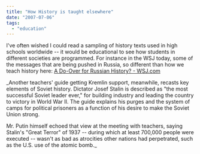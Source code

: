 ```yaml
---
title: "How History is taught elsewhere"
date: "2007-07-06"
tags: 
  - "education"
---
```


I've often wished I could read a sampling of history texts used in high schools worldwide -- it would be educational to see how students in different societies are programmed. For instance in the WSJ today, some of the messages that are being pushed in Russia, so different than how we teach history here: [A Do-Over for Russian History? - WSJ.com](http://online.wsj.com/article/SB118367568881058545.html?mod=googlenews_wsj "A Do-Over for Russian History? - WSJ.com")

_Another teachers' guide getting Kremlin support, meanwhile, recasts key elements of Soviet history. Dictator Josef Stalin is described as "the most successful Soviet leader ever," for building industry and leading the country to victory in World War II. The guide explains his purges and the system of camps for political prisoners as a function of his desire to make the Soviet Union strong.

Mr. Putin himself echoed that view at the meeting with teachers, saying Stalin's "Great Terror" of 1937 -- during which at least 700,000 people were executed -- wasn't as bad as atrocities other nations had perpetrated, such as the U.S. use of the atomic bomb._
